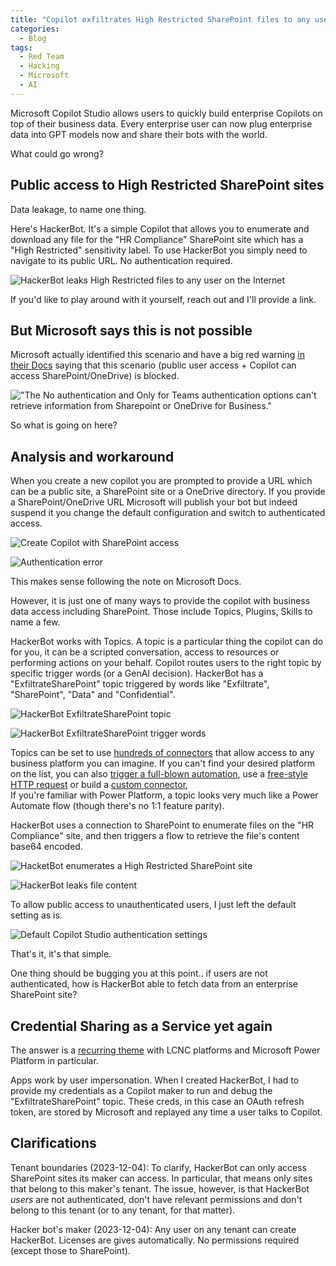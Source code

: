 ```yaml
---
title: "Copilot exfiltrates High Restricted SharePoint files to any user on the Internet, no auth required"
categories:
  - Blog
tags:
  - Red Team
  - Hacking
  - Microsoft
  - AI
---
```


Microsoft Copilot Studio allows users to quickly build enterprise Copilots on top of their business data.
Every enterprise user can now plug enterprise data into GPT models now and share their bots with the world.

What could go wrong?

## Public access to High Restricted SharePoint sites

Data leakage, to name one thing.

Here's HackerBot.
It's a simple Copilot that allows you to enumerate and download any file for the "HR Compliance" SharePoint site which has a "High Restricted" sensitivity label.
To use HackerBot you simply need to navigate to its public URL. No authentication required.

![HackerBot leaks High Restricted files to any user on the Internet](/assets/images/2023-12-03-copilot-sharepoint-data-exfil/hackerbot-demo-app.png)

If you'd like to play around with it yourself, reach out and I'll provide a link.

## But Microsoft says this is not possible

Microsoft actually identified this scenario and have a big red warning [in their Docs](https://learn.microsoft.com/en-us/microsoft-copilot-studio/nlu-generative-answers-sharepoint-onedrive) saying that this scenario (public user access + Copilot can access SharePoint/OneDrive) is blocked.

!["The No authentication and Only for Teams authentication options can't retrieve information from Sharepoint or OneDrive for Business."](/assets/images/2023-12-03-copilot-sharepoint-data-exfil/microsoft-docs-warning.png)

So what is going on here?

## Analysis and workaround 

When you create a new copilot you are prompted to provide a URL which can be a public site, a SharePoint site or a OneDrive directory.
If you provide a SharePoint/OneDrive URL Microsoft will publish your bot but indeed suspend it you change the default configuration and switch to authenticated access.

![Create Copilot with SharePoint access](/assets/images/2023-12-03-copilot-sharepoint-data-exfil/create-copilot.png)

![Authentication error](/assets/images/2023-12-03-copilot-sharepoint-data-exfil/copilot-auth-error.png)

This makes sense following the note on Microsoft Docs.


However, it is just one of many ways to provide the copilot with business data access including SharePoint.
Those include Topics, Plugins, Skills to name a few.

HackerBot works with Topics. A topic is a particular thing the copilot can do for you, it can be a scripted conversation, access to resources or performing actions on your behalf.
Copilot routes users to the right topic by specific trigger words (or a GenAI decision).
HackerBot has a "ExfiltrateSharePoint" topic triggered by words like "Exfiltrate", "SharePoint", "Data" and "Confidential".

![HackerBot ExfiltrateSharePoint topic](/assets/images/2023-12-03-copilot-sharepoint-data-exfil/hackerbot-topic-list.png)

![HackerBot ExfiltrateSharePoint trigger words](/assets/images/2023-12-03-copilot-sharepoint-data-exfil/hackerbot-exfiltratesharepoint-trigger-words.png)

Topics can be set to use [hundreds of connectors](https://learn.microsoft.com/en-us/connectors/connector-reference/) that allow access to any business platform you can imagine. 
If you can't find your desired platform on the list, you can also [trigger a full-blown automation](https://learn.microsoft.com/en-us/microsoft-copilot-studio/advanced-use-flow), use a [free-style HTTP request](https://learn.microsoft.com/en-us/microsoft-copilot-studio/authoring-http-node) or build a [custom connector](https://learn.microsoft.com/en-us/connectors/custom-connectors/),  
If you're familiar with Power Platform, a topic looks very much like a Power Automate flow (though there's no 1:1 feature parity).

HackerBot uses a connection to SharePoint to enumerate files on the "HR Compliance" site, and then triggers a flow to retrieve the file's content base64 encoded.

![HacketBot enumerates a High Restricted SharePoint site](/assets/images/2023-12-03-copilot-sharepoint-data-exfil/hacketbot-lists-sharepoint-files.png)

![HackerBot leaks file content](/assets/images/2023-12-03-copilot-sharepoint-data-exfil/hackerbot-leaks-file-content.png)

To allow public access to unauthenticated users, I just left the default setting as is.

![Default Copilot Studio authentication settings](/assets/images/2023-12-03-copilot-sharepoint-data-exfil/default-copilot-auth-settings.png)

That's it, it's that simple.

One thing should be bugging you at this point.. if users are not authenticated, how is HackerBot able to fetch data from an enterprise SharePoint site?

## Credential Sharing as a Service yet again

The answer is a [recurring theme](https://www.youtube.com/watch?v=QtaA5U7LJ74) with LCNC platforms and Microsoft Power Platform in particular.

Apps work by user impersonation.
When I created HackerBot, I had to provide my credentials as a Copilot maker to run and debug the "ExfiltrateSharePoint" topic.
These creds, in this case an OAuth refresh token, are stored by Microsoft and replayed any time a user talks to Copilot.

## Clarifications

Tenant boundaries (2023-12-04): To clarify, HackerBot can only access SharePoint sites its maker can access.
In particular, that means only sites that belong to this maker's tenant. 
The issue, however, is that HackerBot *users* are not authenticated, don't have relevant permissions and don't belong to this tenant (or to any tenant, for that matter).

Hacker bot's maker (2023-12-04): Any user on any tenant can create HackerBot. Licenses are gives automatically. No permissions required (except those to SharePoint).